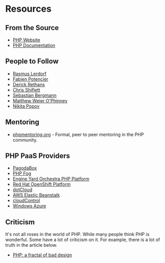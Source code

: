 # Resources

## From the Source

* [PHP Website](http://php.net/)
* [PHP Documentation](http://php.net/docs.php)

## People to Follow

* [Rasmus Lerdorf](http://twitter.com/rasmus)
* [Fabien Potencier](http://twitter.com/fabpot)
* [Derick Rethans](http://twitter.com/derickr)
* [Chris Shiflett](http://twitter.com/shiflett)
* [Sebastian Bergmann](http://twitter.com/s_bergmann)
* [Matthew Weier O'Phinney](http://twitter.com/weierophinney)
* [Nikita Popov](http://twitter.com/nikita_ppv)

## Mentoring

* [phpmentoring.org](http://phpmentoring.org/) - Formal, peer to peer mentoring in the PHP community.

## PHP PaaS Providers

* [PagodaBox](https://pagodabox.com/)
* [PHP Fog](https://phpfog.com/)
* [Engine Yard Orchestra PHP Platform](http://www.engineyard.com/products/orchestra/)
* [Red Hat OpenShift Platform](http://www.redhat.com/products/cloud-computing/openshift/)
* [dotCloud](http://docs.dotcloud.com/services/php/)
* [AWS Elastic Beanstalk](http://aws.amazon.com/elasticbeanstalk/)
* [cloudControl](https://www.cloudcontrol.com/)
* [Windows Azure](http://www.windowsazure.com/)

## Criticism

It's not all roses in the world of PHP. While many people think PHP is wonderful. Some have a lot of criticism on it. For example, there is a lot of truth in the article below.

* [PHP: a fractal of bad design](http://me.veekun.com/blog/2012/04/09/php-a-fractal-of-bad-design/)
